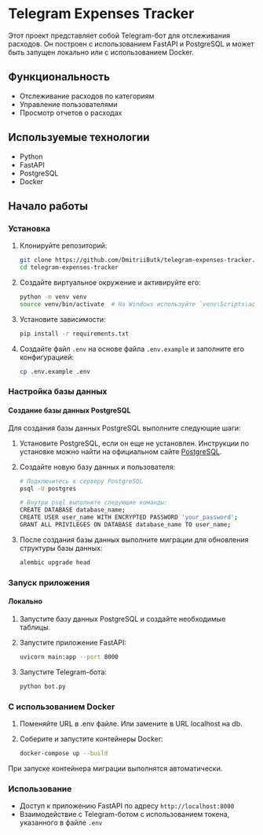 # Telegram Expenses Tracker

Этот проект представляет собой Telegram-бот для отслеживания расходов. Он построен с использованием FastAPI и PostgreSQL и может быть запущен локально или с использованием Docker.

## Функциональность

- Отслеживание расходов по категориям
- Управление пользователями
- Просмотр отчетов о расходах

## Используемые технологии

- Python
- FastAPI
- PostgreSQL
- Docker

## Начало работы

### Установка

1. Клонируйте репозиторий:

    ```sh
    git clone https://github.com/DmitriiButk/telegram-expenses-tracker.git
    cd telegram-expenses-tracker
    ```

2. Создайте виртуальное окружение и активируйте его:

    ```sh
    python -m venv venv
    source venv/bin/activate  # На Windows используйте `venv\Scripts\activate`
    ```

3. Установите зависимости:

    ```sh
    pip install -r requirements.txt
    ```

4. Создайте файл `.env` на основе файла `.env.example` и заполните его конфигурацией:

    ```sh
    cp .env.example .env
    ```

### Настройка базы данных

#### Создание базы данных PostgreSQL

Для создания базы данных PostgreSQL выполните следующие шаги:

1. Установите PostgreSQL, если он еще не установлен. Инструкции по установке можно найти на официальном сайте [PostgreSQL](https://www.postgresql.org/download/).

2. Создайте новую базу данных и пользователя:

    ```sh
    # Подключитесь к серверу PostgreSQL
    psql -U postgres

    # Внутри psql выполните следующие команды:
    CREATE DATABASE database_name;
    CREATE USER user_name WITH ENCRYPTED PASSWORD 'your_password';
    GRANT ALL PRIVILEGES ON DATABASE database_name TO user_name;
    ```

3. После создания базы данных выполните миграции для обновления структуры базы данных:

    ```sh
    alembic upgrade head
    ```

### Запуск приложения

#### Локально

1. Запустите базу данных PostgreSQL и создайте необходимые таблицы.

2. Запустите приложение FastAPI:

    ```sh
    uvicorn main:app --port 8000
    ```

3. Запустите Telegram-бота:

    ```sh
    python bot.py
    ```

### С использованием Docker

1. Поменяйте URL в .env файле. Или замените в URL localhost на db.
2. Соберите и запустите контейнеры Docker:

    ```sh
    docker-compose up --build
    ```
При запуске контейнера миграции выполнятся автоматически.

### Использование

- Доступ к приложению FastAPI по адресу `http://localhost:8000`
- Взаимодействие с Telegram-ботом с использованием токена, указанного в файле `.env`

